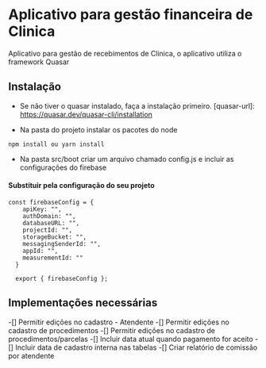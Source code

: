 # Aplicativo para gestão financeira de Clinica
Aplicativo para gestão de recebimentos de Clinica, o aplicativo utiliza o framework Quasar


## Instalação

* Se não tiver o quasar instalado, faça a instalação primeiro.
[quasar-url]: https://quasar.dev/quasar-cli/installation


* Na pasta do projeto instalar os pacotes do node
 ```
 npm install ou yarn install
```

* Na pasta src/boot criar um arquivo chamado config.js e incluir as configurações do firebase
#### Substituir pela configuração do seu projeto
```
const firebaseConfig = {
    apiKey: "",
    authDomain: "",
    databaseURL: "",
    projectId: "",
    storageBucket: "",
    messagingSenderId: "",
    appId: "",
    measurementId: ""
  }

  export { firebaseConfig };
```

## Implementações necessárias
-[] Permitir edições no cadastro - Atendente
-[] Permitir edições no cadastro de procedimentos
-[] Permitir edições no cadastro de procedimentos/parcelas
-[] Incluir data atual quando pagamento for aceito
-[] Incluir data de cadastro interna nas tabelas
-[] Criar relatório de comissão por atendente
